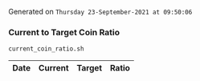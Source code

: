 Generated on `Thursday 23-September-2021 at 09:50:06`

### Current to Target Coin Ratio
`current_coin_ratio.sh`

Date|Current|Target|Ratio
---|---|---|---
